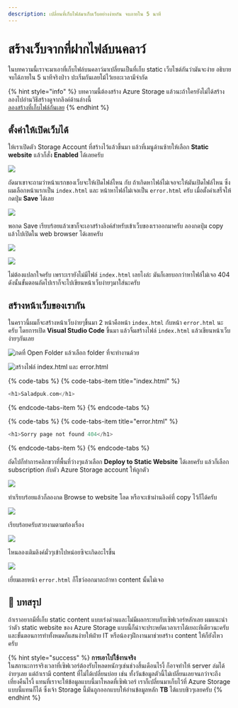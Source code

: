 ```yaml
---
description: เปลี่ยนที่เก็บไฟล์มาเก็บเว็บอย่างง่ายกัน จบภายใน 5 นาที
---
```


# สร้างเว็บจากที่ฝากไฟล์บนคลาว์

ในบทความนี้เราจะมาเอาที่เก็บไฟล์บนคลาว์มาเปลี่ยนเป็นที่เก็บ static เว็บไซต์กันว่ามันจะง่าย อธิบายจบได้ภายใน 5 นาทีจริงป่าว ปะเริ่มกันเลยโม้ไว้เยอะเวลามีจำกัด

{% hint style="info" %}
บทความนี้ต้องสร้าง Azure Storage แล้วนะถ้าใครยังไม่ได้สร้างลองไปอ่านวิธีสร้างดูจากลิงค์ด้านล่างนี้  
[ลองสร้างที่เก็บไฟล์กันเลย](https://saladpuk.gitbook.io/learn/cloud/azure-storage/blobs/create)
{% endhint %}

## ตั้งค่าให้เปิดเว็บได้

ให้เราเปิดตัว Storage Account ที่สร้างไว้แล้วขึ้นมา แล้วที่เมนูด้านซ้ายให้เลือก **Static website** แล้วก็สั่ง **Enabled** ได้เลยครับ

![](../../../.gitbook/assets/image%20%2821%29.png)

ถัดมาเขาจะถามว่าหน้าแรกของเว็บจะให้เปิดไฟล์ไหน กับ ถ้าเกิดหาไฟล์ไม่เจอจะให้มันเปิดไฟล์ไหน ซึ่งผมเลือกหน้าแรกเป็น `index.html` และ หน้าหาไฟล์ไม่เจอเป็น `error.html` ครับ เมื่อตั้งค่าเสร็จให้กดปุ่ม **Save** ได้เลย

![](../../../.gitbook/assets/image%20%28105%29.png)

พอกด Save เรียบร้อยแล้วเขาก็จะเอาสร้างลิงค์สำหรับเข้าเว็บของเราออกมาครับ ลองกดปุ่ม copy แล้วไปเปิดใน web browser ได้เลยครับ

![](../../../.gitbook/assets/image%20%28137%29.png)

![](../../../.gitbook/assets/image%20%28309%29.png)

ไม่ต้องแปลกใจครับ เพราะเรายังไม่มีไฟล์ `index.html` เลยไงล่ะ มันก็เลยบอกว่าหาไฟล์ไม่เจอ 404 ดังนั้นขั้นตอนถัดไปเราก็จะไปเขียนหน้าเว็บง่ายๆมาใส่นะครับ

## สร้างหน้าเว็บของเรากัน

ในคราวนี้ผมก็จะสร้างหน้าเว็บง่ายๆขึ้นมา 2 หน้าคือหน้า `index.html` กับหน้า `error.html` นะครับ โดยการเปิด **Visual Studio Code** ขึ้นมา แล้วจิ้มสร้างไฟล์ `index.html` แล้วเขียนหน้าเว็บง่ายๆกันเลย

![&#xE01;&#xE14;&#xE17;&#xE35;&#xE48; Open Folder &#xE41;&#xE25;&#xE49;&#xE27;&#xE40;&#xE25;&#xE37;&#xE2D;&#xE01; folder &#xE17;&#xE35;&#xE48;&#xE08;&#xE30;&#xE17;&#xE33;&#xE07;&#xE32;&#xE19;&#xE14;&#xE49;&#xE27;&#xE22;](../../../.gitbook/assets/image%20%2839%29.png)

![&#xE2A;&#xE23;&#xE49;&#xE32;&#xE07;&#xE44;&#xE1F;&#xE25;&#xE4C; index.html &#xE41;&#xE25;&#xE30; error.html](../../../.gitbook/assets/image%20%2888%29.png)

{% code-tabs %}
{% code-tabs-item title="index.html" %}
```php
<h1>Saladpuk.com</h1>
```
{% endcode-tabs-item %}
{% endcode-tabs %}

{% code-tabs %}
{% code-tabs-item title="error.html" %}
```php
<h1>Sorry page not found 404</h1>
```
{% endcode-tabs-item %}
{% endcode-tabs %}

ถัดไปก็ทำการคลิกขวาที่พื้นที่ว่างๆแล้วเลือก **Deploy to Static Website** ได้เลยครับ แล้วก็เลือก subscription กับตัว Azure Storage account ให้ถูกตัว

![](../../../.gitbook/assets/image%20%2835%29.png)

ทำเรียบร้อยแล้วก็ลองกด Browse to website โลด หรือจะเข้าผ่านลิงค์ที่ copy ไว้ก็ได้ครับ

![](../../../.gitbook/assets/image%20%28295%29.png)

เรียบร้อยครับสวยงามตามท้องเรื่อง

![](../../../.gitbook/assets/image%20%2885%29.png)

ไหนลองเติมลิงค์มั่วๆเข้าไปหน่อยซิจะเกิดอะไรขึ้น

![](../../../.gitbook/assets/image%20%2879%29.png)

เยี่ยมเลยหน้า `error.html` ก็โชว์ออกมาละถ้าหา content นั้นไม่เจอ

## 🎯 บทสรุป

ถ้าเราอยากมีที่เก็บ static content แบบเร่งด่วนและไม่มีผลกระทบกับเซิฟเวอร์หลักเลย ผมแนะนำว่าตัว static website ของ Azure Storage แบบนี้ก็น่าจะประหยัดเวลาเราได้เยอะทีเดียวนะครับ และขั้นตอนการทำทั้งหมดก็แสนง่ายให้ฝ่าย IT หรือน้องๆฝึกงานมาช่วยสร้าง content ให้ก็ยังไหวครับ

{% hint style="success" %}
**การเอาไปใช้งานจริง**  
ในสถานะการจริงเวลาที่เซิฟเวอร์ต้องรับโหลดหนักๆเช่นช่วงสิ้นเดือนไรงี้ ก็อาจทำให้ server ล่มได้ง่ายๆเลย แต่ถ้าเรามี content ที่ไม่ได้เปลี่ยนบ่อย เช่น ทั้งวันข้อมูลตัวนี้ไม่เปลี่ยนเลยจนกว่าจะถึงเที่ยงคืนไรงี้ แทนที่เราจะให้ข้อมูลแบบนี้มาโหลดที่เซิฟเวอร์ เราก็เปลี่ยนมาเก็บไว้ที่ Azure Storage แบบนี้แทนก็ได้ ซึ่งเจ้า Storage นี้มันถูกออกแบบให้อ่านข้อมูลหลัก **TB** ได้แบบชิวๆเลยครับ
{% endhint %}

